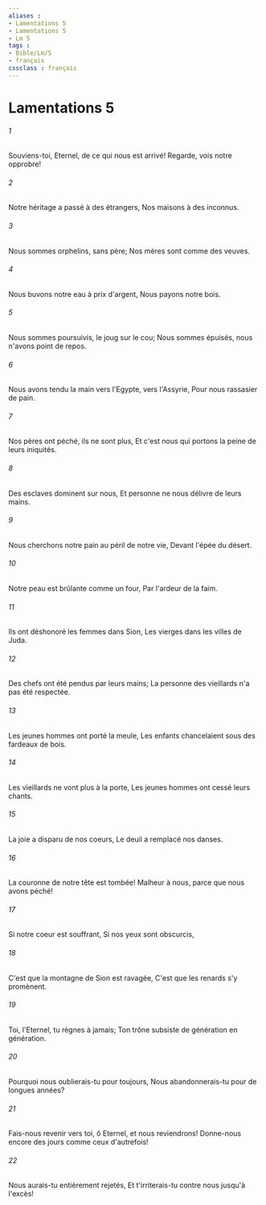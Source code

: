 ```yaml
---
aliases : 
- Lamentations 5
- Lamentations 5
- Lm 5
tags : 
- Bible/Lm/5
- français
cssclass : français
---
```


# Lamentations 5

###### 1
Souviens-toi, Eternel, de ce qui nous est arrivé! Regarde, vois notre opprobre!
###### 2
Notre héritage a passé à des étrangers, Nos maisons à des inconnus.
###### 3
Nous sommes orphelins, sans père; Nos mères sont comme des veuves.
###### 4
Nous buvons notre eau à prix d'argent, Nous payons notre bois.
###### 5
Nous sommes poursuivis, le joug sur le cou; Nous sommes épuisés, nous n'avons point de repos.
###### 6
Nous avons tendu la main vers l'Egypte, vers l'Assyrie, Pour nous rassasier de pain.
###### 7
Nos pères ont péché, ils ne sont plus, Et c'est nous qui portons la peine de leurs iniquités.
###### 8
Des esclaves dominent sur nous, Et personne ne nous délivre de leurs mains.
###### 9
Nous cherchons notre pain au péril de notre vie, Devant l'épée du désert.
###### 10
Notre peau est brûlante comme un four, Par l'ardeur de la faim.
###### 11
Ils ont déshonoré les femmes dans Sion, Les vierges dans les villes de Juda.
###### 12
Des chefs ont été pendus par leurs mains; La personne des vieillards n'a pas été respectée.
###### 13
Les jeunes hommes ont porté la meule, Les enfants chancelaient sous des fardeaux de bois.
###### 14
Les vieillards ne vont plus à la porte, Les jeunes hommes ont cessé leurs chants.
###### 15
La joie a disparu de nos coeurs, Le deuil a remplacé nos danses.
###### 16
La couronne de notre tête est tombée! Malheur à nous, parce que nous avons péché!
###### 17
Si notre coeur est souffrant, Si nos yeux sont obscurcis,
###### 18
C'est que la montagne de Sion est ravagée, C'est que les renards s'y promènent.
###### 19
Toi, l'Eternel, tu règnes à jamais; Ton trône subsiste de génération en génération.
###### 20
Pourquoi nous oublierais-tu pour toujours, Nous abandonnerais-tu pour de longues années?
###### 21
Fais-nous revenir vers toi, ô Eternel, et nous reviendrons! Donne-nous encore des jours comme ceux d'autrefois!
###### 22
Nous aurais-tu entièrement rejetés, Et t'irriterais-tu contre nous jusqu'à l'excès!
